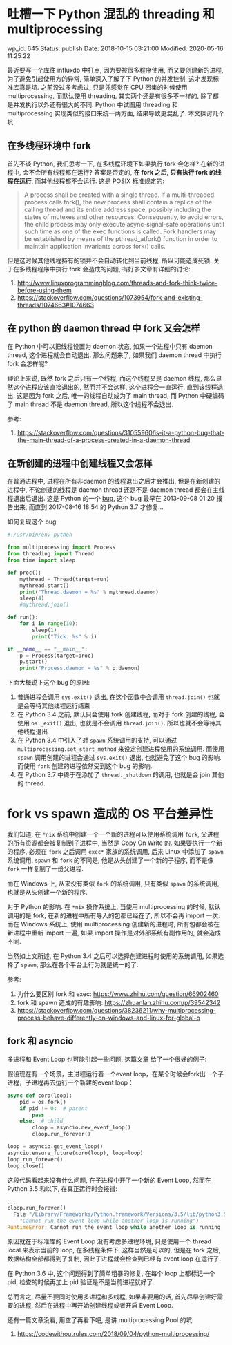 # 吐槽一下 Python 混乱的 threading 和 multiprocessing


wp_id: 645
Status: publish
Date: 2018-10-15 03:21:00
Modified: 2020-05-16 11:25:22


最近要写一个库往 influxdb 中打点, 因为要被很多程序使用, 而又要创建新的进程, 为了避免引起使用方的异常, 简单深入了解了下 Python 的并发控制, 这才发现标准库真是坑. 之前没过多考虑过, 只是凭感觉在 CPU 密集的时候使用 multiprocessing, 而默认使用 threading, 其实两个还是有很多不一样的, 除了都是并发执行以外还有很大的不同. Python 中试图用 threading 和 multiprocessing 实现类似的接口来统一两方面, 结果导致更混乱了. 本文探讨几个坑.

## 在多线程环境中 fork

首先不谈 Python, 我们思考一下, 在多线程环境下如果执行 fork 会怎样? 在新的进程中, 会不会所有线程都在运行? 答案是否定的, **在 fork 之后, 只有执行 fork 的线程在运行**, 而其他线程都不会运行. 这是 POSIX 标准规定的:

> A process shall be created with a single thread. If a multi-threaded process calls fork(), the new process shall contain a replica of the calling thread and its entire address space, possibly including the states of mutexes and other resources. Consequently, to avoid errors, the child process may only execute async-signal-safe operations until such time as one of the exec functions is called. Fork handlers may be established by means of the pthread_atfork() function in order to maintain application invariants across fork() calls.

但是这时候其他线程持有的锁并不会自动转化到当前线程, 所以可能造成死锁. 关于在多线程程序中执行 fork 会造成的问题, 有好多文章有详细的讨论:

1. http://www.linuxprogrammingblog.com/threads-and-fork-think-twice-before-using-them
2. https://stackoverflow.com/questions/1073954/fork-and-existing-threads/1074663#1074663

## 在 python 的 daemon thread 中 fork 又会怎样

在 Python 中可以把线程设置为 daemon 状态, 如果一个进程中只有 daemon thread, 这个进程就会自动退出. 那么问题来了, 如果我们 daemon thread 中执行 fork 会怎样呢?

理论上来说, 既然 fork 之后只有一个线程, 而这个线程又是 daemon 线程, 那么显然这个进程应该直接退出的, 然而并不会这样, 这个进程会一直运行, 直到该线程退出. 这是因为 fork 之后, 唯一的线程自动成为了 main thread, 而 Python 中硬编码了 main thread 不是 daemon thread, 所以这个线程不会退出.

参考: 

1. https://stackoverflow.com/questions/31055960/is-it-a-python-bug-that-the-main-thread-of-a-process-created-in-a-daemon-thread

## 在新创建的进程中创建线程又会怎样

在普通进程中, 进程在所有非daemon 的线程退出之后才会推出, 但是在新创建的进程中, 不论创建的线程是 daemon thread 还是不是 daemon thread 都会在主线程退出后退出. 这是 Python 的一个 [bug](https://bugs.python.org/issue18966), 这个 bug 最早在 2013-09-08 01:20 报告出来, 而直到 2017-08-16 18:54 的 Python 3.7 才修复...

如何复现这个 bug

```py
#!/usr/bin/env python

from multiprocessing import Process
from threading import Thread
from time import sleep

def proc():
    mythread = Thread(target=run)
    mythread.start()
    print("Thread.daemon = %s" % mythread.daemon)
    sleep(4)
    #mythread.join()

def run():
    for i in range(10):
        sleep(1)
        print("Tick: %s" % i)

if __name__ == "__main__":
    p = Process(target=proc)
    p.start()
    print("Process.daemon = %s" % p.daemon)
```

下面大概说下这个 bug 的原因:

1. 普通进程会调用 `sys.exit()` 退出, 在这个函数中会调用 `thread.join()` 也就是会等待其他线程运行结束
2. 在 Python 3.4 之前, 默认只会使用 fork 创建线程, 而对于 fork 创建的线程, 会使用 `os._exit()` 退出, 也就是不会调用 `thread.join()`. 所以也就不会等待其他线程退出
3. 在 Python 3.4 中引入了对 `spawn` 系统调用的支持, 可以通过 `multiprocessing.set_start_method` 来设定创建进程使用的系统调用. 而使用 `spawn` 调用创建的进程会通过 `sys.exit()` 退出, 也就避免了这个 bug 的影响. 而使用 `fork` 创建的进程依然受到这个 bug 的影响.
4. 在 Python 3.7 中终于在添加了 `thread._shutdown` 的调用, 也就是会 join 其他的 thread.

# fork vs spawn 造成的 OS 平台差异性

我们知道, 在 `*nix` 系统中创建一个一个新的进程可以使用系统调用 `fork`, 父进程的所有资源都会被复制到子进程中, 当然是 Copy On Write 的. 如果要执行一个新的程序, 必须在 `fork` 之后调用 `exec*` 家族的系统调用, 后来 Linux 中添加了 `spawn` 系统调用, `spawn` 和 `fork` 的不同是, 他是从头创建了一个新的子程序, 而不是像 `fork` 一样复制了一份父进程. 

而在 Windows 上, 从来没有类似 `fork` 的系统调用, 只有类似 `spawn` 的系统调用, 也就是从头创建一个新的程序.

对于 Python 的影响. 在 `*nix` 操作系统上, 当使用 multiprocessing 的时候, 默认调用的是 fork, 在新的进程中所有导入的包都已经在了, 所以不会再 import 一次. 而在 Windows 系统上, 使用 multiprocessing 创建新的进程时, 所有包都会被在新进程中重新 import 一遍, 如果 import 操作是对外部系统有副作用的, 就会造成不同. 

当然如上文所述, 在 Python 3.4 之后可以选择创建进程时使用的系统调用, 如果选择了 `spawn`, 那么在各个平台上行为就是统一的了.

参考:

1. 为什么要区别 fork 和 exec: https://www.zhihu.com/question/66902460
2. fork 和 spawn 造成的有趣影响: https://zhuanlan.zhihu.com/p/39542342
2. https://stackoverflow.com/questions/38236211/why-multiprocessing-process-behave-differently-on-windows-and-linux-for-global-o


## fork 和 asyncio

多进程和 Event Loop 也可能引起一些问题, [这篇文章](http://4fish.xyz/posts/asyncio-concurrency/) 给了一个很好的例子:

假设现在有一个场景，主进程运行着一个event loop，在某个时候会fork出一个子进程，子进程再去运行一个新建的event loop：

```py
async def coro(loop):
    pid = os.fork()
    if pid != 0:  # parent
        pass
    else:  # child
        cloop = asyncio.new_event_loop()
        cloop.run_forever()

loop = asyncio.get_event_loop()
asyncio.ensure_future(coro(loop), loop=loop)
loop.run_forever()
loop.close()
```

这段代码看起来没有什么问题, 在子进程中开了一个新的 Event Loop, 然而在 Python 3.5 和以下, 在真正运行时会报错:

```py
...
cloop.run_forever()
  File "/Library/Frameworks/Python.framework/Versions/3.5/lib/python3.5/asyncio/base_events.py", line 411, in run_forever
    "Cannot run the event loop while another loop is running")
RuntimeError: Cannot run the event loop while another loop is running
```

原因就在于标准库的 Event Loop 没有考虑多进程环境, 只是使用一个 thread local 来表示当前的 loop, 在多线程条件下, 这样当然是可以的, 但是在 fork 之后, 数据结构全部都得到了复制, 因此子进程就会检查到已经有 event loop 在运行了.

在 Python 3.6 中, 这个问题得到了简单粗暴的修复, 在每个 loop 上都标记一个 pid, 检查的时候再加上 pid 验证是不是当前进程就好了.


总而言之, 尽量不要同时使用多进程和多线程, 如果非要用的话, 首先尽早创建好需要的进程, 然后在进程中再开始创建线程或者开启 Event Loop.

还有一篇文章没看, 用空了再看下吧, 是讲 multiprocessing.Pool 的坑:

1. https://codewithoutrules.com/2018/09/04/python-multiprocessing/